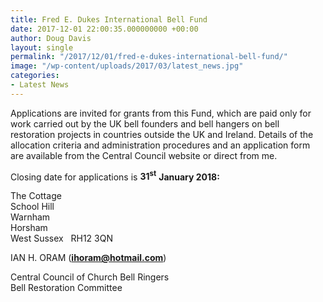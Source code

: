```yaml
---
title: Fred E. Dukes International Bell Fund
date: 2017-12-01 22:00:35.000000000 +00:00
author: Doug Davis
layout: single
permalink: "/2017/12/01/fred-e-dukes-international-bell-fund/"
image: "/wp-content/uploads/2017/03/latest_news.jpg"
categories:
- Latest News
---
```

<p align="LEFT">
  Applications are invited for grants from this Fund, which are paid only for work carried out by the UK bell founders and bell hangers on bell restoration projects in countries outside the UK and Ireland. Details of the allocation criteria and administration procedures and an application form are available from the Central Council website or direct from me.
</p>

<p align="LEFT">
  Closing date for applications is <strong>31<sup>st</sup></strong> <strong>January 2018:</strong>
</p>

The Cottage  
School Hill  
Warnham  
Horsham  
West Sussex   RH12 3QN

IAN H. ORAM <span lang="EN-GB">(</span>[**<span lang="">ihoram@hotmail.com</span>**](mailto:ihoram@hotmail.com)<span lang="EN-GB">)</span>

Central Council of Church Bell Ringers  
Bell Restoration Committee

<p align="LEFT">
